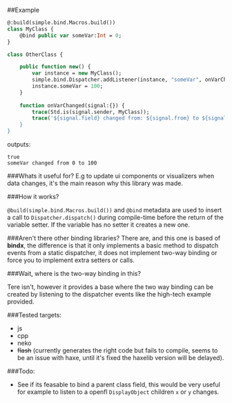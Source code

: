 ##Example
```haxe
@:build(simple.bind.Macros.build())
class MyClass {
	@bind public var someVar:Int = 0;
}

class OtherClass {

	public function new() {
		var instance = new MyClass();
		simple.bind.Dispatcher.addListener(instance, "someVar", onVarChanged);
		instance.someVar = 100;
	}
	
	function onVarChanged(signal:{}) {
		trace(Std.is(signal.sender, MyClass));
		trace('${signal.field} changed from: ${signal.from} to ${signal.to});
	}
}
```
outputs:<br>
```
true
someVar changed from 0 to 100
```

###Whats it useful for?
E.g to update ui components or visualizers when data changes, it's the main reason why this library was made.

###How it works?

```@build(simple.bind.Macros.build())``` and ```@bind``` metadata are used to insert a call to ```Dispatcher.dispatch()``` during compile-time before the return of the variable setter. If the variable has no setter it creates a new one.

###Aren't there other binding libraries?
There are, and this one is based of **bindx**, the difference is that it only implements a basic method to dispatch events from a static dispatcher, it does not implement two-way binding or force you to implement extra setters or calls.

###Wait, where is the two-way binding in this?

Tere isn't, however it provides a base where the two way binding can be created by listening to the dispatcher events like the high-tech example provided.

###Tested targets:
- js
- cpp
- neko
- ~~flash~~ (currently generates the right code but fails to compile, seems to be an issue with haxe, until it's fixed the haxelib version will be delayed).

###Todo:

* See if its feasable to bind a parent class field, this would be very useful for example to listen to a openfl ```DisplayObject``` children ```x``` or ```y``` changes.
